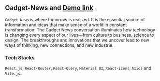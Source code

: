 ## Gadget-News and [Demo link](https://gadget-news.netlify.app/)

`Gadget News` is where tomorrow is realized. It is the essential source of information and ideas that make sense of a world in constant transformation. The Gadget News conversation illuminates how technology is changing every aspect of our lives—from culture to business, science to design. The breakthroughs and innovations that we uncover lead to new ways of thinking, new connections, and new industrie.

### Tech Stacks
`React.js`, `React-Router`, `React-Query`, `Material UI`, `React-icons`, `Axios` and `Vite.js`.
